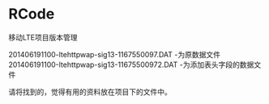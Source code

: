 RCode
=====

移动LTE项目版本管理

201406191100-ltehttpwap-sig13-1167550097.DAT  -为原数据文件 
201406191100-ltehttpwap-sig13-11675500972.DAT -为添加表头字段的数据文件


请将找到的，觉得有用的资料放在项目下的文件中。
